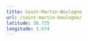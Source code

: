 ```yaml
---
title: Saint-Martin-Boulogne
url: /saint-martin-boulogne/
latitude: 50.735
longitude: 1.674
---
```

